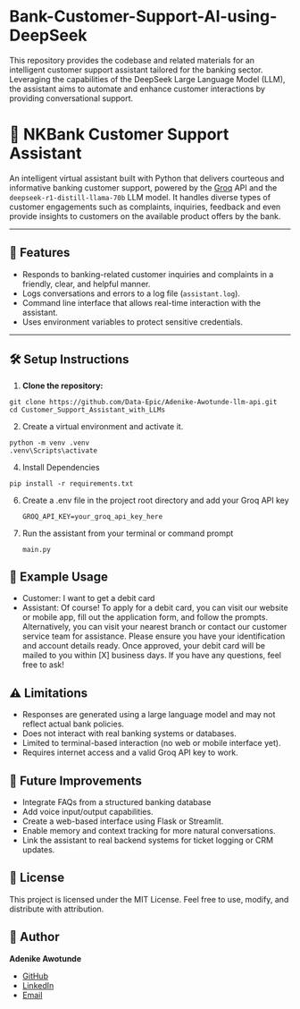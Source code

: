 # Bank-Customer-Support-AI-using-DeepSeek
This repository provides the codebase and related materials for an intelligent customer support assistant tailored for the banking sector.  Leveraging the capabilities of the DeepSeek Large Language Model (LLM), the assistant aims to automate and enhance customer interactions by providing conversational support. 

#  🏦 NKBank Customer Support Assistant

An intelligent virtual assistant built with Python that delivers courteous and informative banking customer support, powered by the [Groq](https://groq.com/) API and the `deepseek-r1-distill-llama-70b` LLM model. It handles diverse types of customer engagements such as complaints, inquiries, feedback and even provide insights to customers on the available product offers by the bank.


---

## 🚀 Features

- Responds to banking-related customer inquiries and complaints in a friendly, clear, and helpful manner.
- Logs conversations and errors to a log file (`assistant.log`).
- Command line interface that allows real-time interaction with the assistant.
- Uses environment variables to protect sensitive credentials.

---

## 🛠️ Setup Instructions

1. **Clone the repository:**

```
git clone https://github.com/Data-Epic/Adenike-Awotunde-llm-api.git
cd Customer_Support_Assistant_with_LLMs
```
2. Create a virtual environment and activate it.
```
python -m venv .venv
.venv\Scripts\activate
```
4. Install Dependencies
   
```pip install -r requirements.txt```

6. Create a .env file in the project root directory and add your Groq API key
   
   ```GROQ_API_KEY=your_groq_api_key_here```
   
7. Run the assistant from your terminal or command prompt
   
   ``` main.py ```

## 🚀 Example Usage
- Customer: I want to get a debit card
- Assistant: Of course! To apply for a debit card, you can visit our website or mobile app, fill out the application form, and follow the prompts. Alternatively, you can visit your nearest branch or contact our customer service team for assistance. Please ensure you have your identification and account details ready. Once approved, your debit card will be mailed to you within [X] business days. If you have any questions, feel free to ask!

## ⚠️ Limitations
- Responses are generated using a large language model and may not reflect actual bank policies.
- Does not interact with real banking systems or databases.
- Limited to terminal-based interaction (no web or mobile interface yet).
- Requires internet access and a valid Groq API key to work.

## 🔧 Future Improvements
- Integrate FAQs from a structured banking database 
- Add voice input/output capabilities.
- Create a web-based interface using Flask or Streamlit.
- Enable memory and context tracking for more natural conversations.
- Link the assistant to real backend systems for ticket logging or CRM updates.

## 📝 License
This project is licensed under the MIT License. Feel free to use, modify, and distribute with attribution.

## 👤 Author

**Adenike Awotunde**  
- [GitHub](https://github.com/AdenikeAwotunde)  
- [LinkedIn](https://www.linkedin.com/in/adenike-awotunde-b9740b80)
- [Email](adenikeisblessed@gmail.com)
